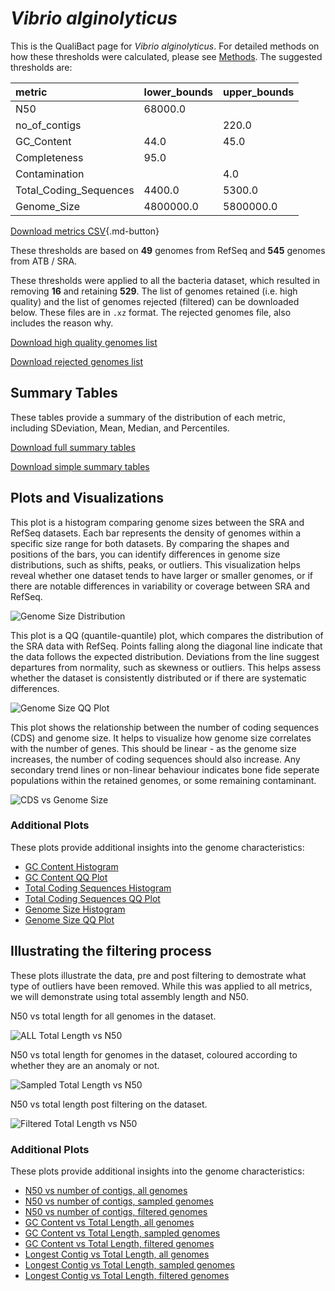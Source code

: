 # *Vibrio alginolyticus*

This is the QualiBact page for *Vibrio alginolyticus*. For detailed methods on how these thresholds were calculated, please see [Methods](../../methods.md).
The suggested thresholds are: 

| metric                 | lower_bounds   | upper_bounds   |
|:-----------------------|:---------------|:---------------|
| N50                    | 68000.0        |                |
| no_of_contigs          |                | 220.0          |
| GC_Content             | 44.0           | 45.0           |
| Completeness           | 95.0           |                |
| Contamination          |                | 4.0            |
| Total_Coding_Sequences | 4400.0         | 5300.0         |
| Genome_Size            | 4800000.0      | 5800000.0      |

[Download metrics CSV](Vibrio_alginolyticus_metrics.csv){.md-button}


These thresholds are based on **49** genomes from RefSeq and **545** genomes from ATB / SRA.

These thresholds were applied to all the bacteria dataset, which resulted in removing **16** and retaining **529**.
The list of genomes retained (i.e. high quality) and the list of genomes rejected (filtered) can be downloaded below. These files are in `.xz` format. The rejected genomes file, also includes the reason why.

[Download high quality genomes list](Vibrio_alginolyticus_high_quality_genomes.csv.xz)


[Download rejected genomes list](Vibrio_alginolyticus_filtered_out_genomes.csv.xz)



## Summary Tables
These tables provide a summary of the distribution of each metric, including SDeviation, Mean, Median, and Percentiles.

[Download full summary tables](summary.csv)

[Download simple summary tables](selected_summary.csv)

## Plots and Visualizations

This plot is a histogram comparing genome sizes between the SRA and RefSeq datasets. Each bar represents the density of genomes within a specific size range for both datasets. By comparing the shapes and positions of the bars, you can identify differences in genome size distributions, such as shifts, peaks, or outliers. This visualization helps reveal whether one dataset tends to have larger or smaller genomes, or if there are notable differences in variability or coverage between SRA and RefSeq.

![Genome Size Distribution](Genome_Size_refseq_histogram_kde.png)

This plot is a QQ (quantile-quantile) plot, which compares the distribution of the SRA data with RefSeq. Points falling along the diagonal line indicate that the data follows the expected distribution. Deviations from the line suggest departures from normality, such as skewness or outliers. This helps assess whether the dataset is consistently distributed or if there are systematic differences.

![Genome Size QQ Plot](Genome_Size_refseq_qqplot.png)

This plot shows the relationship between the number of coding sequences (CDS) and genome size. It helps to visualize how genome size correlates with the number of genes. This should be linear - as the genome size increases, the number of coding sequences should also increase. Any secondary trend lines or non-linear behaviour indicates bone fide seperate populations within the retained genomes, or some remaining contaminant. 

![CDS vs Genome Size](Vibrio_alginolyticus_CDS_vs_Genome_Size.png)

### Additional Plots

These plots provide additional insights into the genome characteristics:

- [GC Content Histogram](GC_Content_refseq_histogram_kde.png)
- [GC Content QQ Plot](GC_Content_refseq_qqplot.png)
- [Total Coding Sequences Histogram](Total_Coding_Sequences_refseq_histogram_kde.png)
- [Total Coding Sequences QQ Plot](Total_Coding_Sequences_refseq_qqplot.png)
- [Genome Size Histogram](Genome_Size_refseq_histogram_kde.png)
- [Genome Size QQ Plot](Genome_Size_refseq_qqplot.png)
## Illustrating the filtering process
These plots illustrate the data, pre and post filtering to demostrate what type of outliers have been removed. While this was applied to all metrics, we will demonstrate using total assembly length and N50.

N50 vs total length for all genomes in the dataset.

![ALL Total Length vs N50](Vibrio_alginolyticus_all_total_length_N50.png)

N50 vs total length for genomes in the dataset, coloured according to whether they are an anomaly or not.

![Sampled Total Length vs N50](Vibrio_alginolyticus_sample_total_length_N50.png)

N50 vs total length post filtering on the dataset.

![Filtered Total Length vs N50](Vibrio_alginolyticus_filt_total_length_N50.png)

### Additional Plots

These plots provide additional insights into the genome characteristics:

- [N50 vs number of contigs, all genomes](Vibrio_alginolyticus_all_N50_number.png)
- [N50 vs number of contigs, sampled genomes](Vibrio_alginolyticus_sample_N50_number.png)
- [N50 vs number of contigs, filtered genomes](Vibrio_alginolyticus_filt_N50_number.png)
- [GC Content vs Total Length, all genomes](Vibrio_alginolyticus_all_total_length_GC_Content.png)
- [GC Content vs Total Length, sampled genomes](Vibrio_alginolyticus_sample_total_length_GC_Content.png)
- [GC Content vs Total Length, filtered genomes](Vibrio_alginolyticus_filt_total_length_GC_Content.png)
- [Longest Contig vs Total Length, all genomes](Vibrio_alginolyticus_all_total_length_longest.png)
- [Longest Contig vs Total Length, sampled genomes](Vibrio_alginolyticus_sample_total_length_longest.png)
- [Longest Contig vs Total Length, filtered genomes](Vibrio_alginolyticus_filt_total_length_longest.png)
